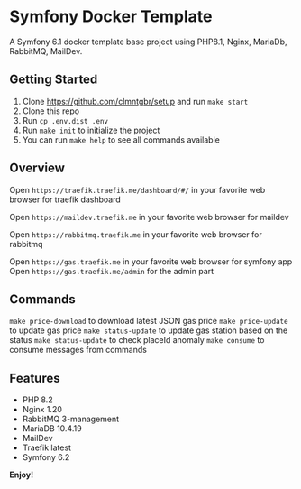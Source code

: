 # Symfony Docker Template

A Symfony 6.1 docker template base project using PHP8.1, Nginx, MariaDb, RabbitMQ, MailDev.

## Getting Started

1. Clone https://github.com/clmntgbr/setup and run `make start`
2. Clone this repo
3. Run `cp .env.dist .env`
6. Run `make init` to initialize the project
7. You can run `make help` to see all commands available

## Overview

Open `https://traefik.traefik.me/dashboard/#/` in your favorite web browser for traefik dashboard

Open `https://maildev.traefik.me` in your favorite web browser for maildev

Open `https://rabbitmq.traefik.me` in your favorite web browser for rabbitmq

Open `https://gas.traefik.me` in your favorite web browser for symfony app
Open `https://gas.traefik.me/admin` for the admin part

## Commands

`make price-download` to download latest JSON gas price
`make price-update` to update gas price
`make status-update` to update gas station based on the status
`make status-update` to check placeId anomaly
`make consume` to consume messages from commands

## Features

* PHP 8.2
* Nginx 1.20
* RabbitMQ 3-management
* MariaDB 10.4.19
* MailDev
* Traefik latest
* Symfony 6.2

**Enjoy!**
